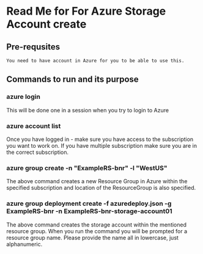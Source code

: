 # Read Me for For Azure Storage Account create
## Pre-requsites
    You need to have account in Azure for you to be able to use this.
## Commands to run and its purpose
  ###  azure login
  This will be done one in a session when you try to login to Azure

  ### azure account list
  Once you have logged in - make sure you have access to the subscription you want to work on. If you have multiple subscription make sure you are in the correct subscription.
  
  ### azure group create -n "ExampleRS-bnr" -l "WestUS"
  The above command creates a new Resource Group in Azure within the specified subscription and location of the ResourceGroup is also specified.

  ### azure group deployment create -f azuredeploy.json -g ExampleRS-bnr -n ExampleRS-bnr-storage-account01
  The above command creates the storage account within the mentioned resource group. When you run the command you will be prompted for a resource group name. Please provide the name all in lowercase, just alphanumeric.
  
  